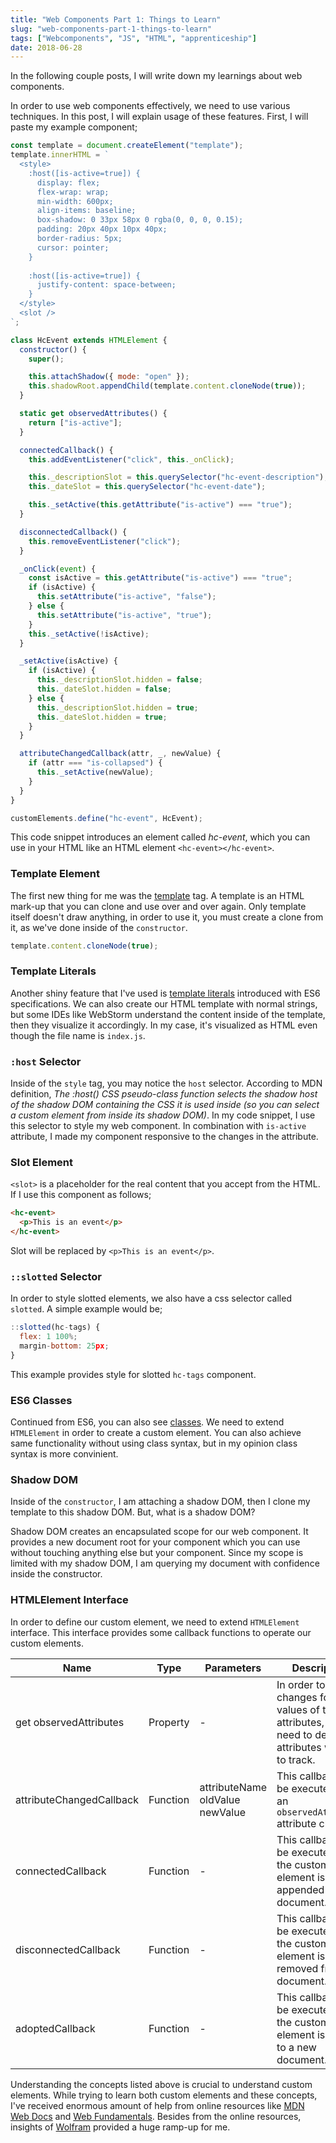 ```yaml
---
title: "Web Components Part 1: Things to Learn"
slug: "web-components-part-1-things-to-learn"
tags: ["Webcomponents", "JS", "HTML", "apprenticeship"]
date: 2018-06-28
---
```


In the following couple posts, I will write down my learnings about web components.

In order to use web components effectively, we need to use various techniques. In this post, I will explain usage of these features. First, I will paste my example component;

```js
const template = document.createElement("template");
template.innerHTML = `
  <style>
    :host([is-active=true]) {
      display: flex;
      flex-wrap: wrap;
      min-width: 600px;
      align-items: baseline;
      box-shadow: 0 33px 58px 0 rgba(0, 0, 0, 0.15);
      padding: 20px 40px 10px 40px;
      border-radius: 5px;
      cursor: pointer;
    }
    
    :host([is-active=true]) {
      justify-content: space-between;
    }
  </style>
  <slot />
`;

class HcEvent extends HTMLElement {
  constructor() {
    super();

    this.attachShadow({ mode: "open" });
    this.shadowRoot.appendChild(template.content.cloneNode(true));
  }

  static get observedAttributes() {
    return ["is-active"];
  }

  connectedCallback() {
    this.addEventListener("click", this._onClick);

    this._descriptionSlot = this.querySelector("hc-event-description");
    this._dateSlot = this.querySelector("hc-event-date");

    this._setActive(this.getAttribute("is-active") === "true");
  }

  disconnectedCallback() {
    this.removeEventListener("click");
  }

  _onClick(event) {
    const isActive = this.getAttribute("is-active") === "true";
    if (isActive) {
      this.setAttribute("is-active", "false");
    } else {
      this.setAttribute("is-active", "true");
    }
    this._setActive(!isActive);
  }

  _setActive(isActive) {
    if (isActive) {
      this._descriptionSlot.hidden = false;
      this._dateSlot.hidden = false;
    } else {
      this._descriptionSlot.hidden = true;
      this._dateSlot.hidden = true;
    }
  }

  attributeChangedCallback(attr, _, newValue) {
    if (attr === "is-collapsed") {
      this._setActive(newValue);
    }
  }
}

customElements.define("hc-event", HcEvent);
```

This code snippet introduces an element called _hc-event_, which you can use in your HTML like an HTML element `<hc-event></hc-event>`.

### Template Element

The first new thing for me was the [template](https://developer.mozilla.org/en-US/docs/Web/HTML/Element/template) tag. A template is an HTML mark-up that you can clone and use over and over again. Only template itself doesn't draw anything, in order to use it, you must create a clone from it, as we've done inside of the `constructor`.

```js
template.content.cloneNode(true);
```

### Template Literals

Another shiny feature that I've used is [template literals](https://developer.mozilla.org/en-US/docs/Web/JavaScript/Reference/Template_literals) introduced with ES6 specifications. We can also create our HTML template with normal strings, but some IDEs like WebStorm understand the content inside of the template, then they visualize it accordingly. In my case, it's visualized as HTML even though the file name is `index.js`.

### `:host` Selector

Inside of the `style` tag, you may notice the `host` selector. According to MDN definition, _The :host() CSS pseudo-class function selects the shadow host of the shadow DOM containing the CSS it is used inside (so you can select a custom element from inside its shadow DOM)_. In my code snippet, I use this selector to style my web component. In combination with `is-active` attribute, I made my component responsive to the changes in the attribute.

### Slot Element

`<slot>` is a placeholder for the real content that you accept from the HTML. If I use this component as follows;

```html
<hc-event>
  <p>This is an event</p>
</hc-event>
```

Slot will be replaced by `<p>This is an event</p>`.

### `::slotted` Selector

In order to style slotted elements, we also have a css selector called `slotted`. A simple example would be;

```js
::slotted(hc-tags) {
  flex: 1 100%;
  margin-bottom: 25px;
}
```

This example provides style for slotted `hc-tags` component.

### ES6 Classes

Continued from ES6, you can also see [classes](https://developer.mozilla.org/en-US/docs/Web/JavaScript/Reference/Classes). We need to extend `HTMLElement` in order to create a custom element. You can also achieve same functionality without using class syntax, but in my opinion class syntax is more convinient.

### Shadow DOM

Inside of the `constructor`, I am attaching a shadow DOM, then I clone my template to this shadow DOM. But, what is a shadow DOM?

Shadow DOM creates an encapsulated scope for our web component. It provides a new document root for your component which you can use without touching anything else but your component. Since my scope is limited with my shadow DOM, I am querying my document with confidence inside the constructor.

### HTMLElement Interface

In order to define our custom element, we need to extend `HTMLElement` interface. This interface provides some callback functions to operate our custom elements.

| Name                     | Type     | Parameters                      | Description                                                                                                    |
| ------------------------ | -------- | ------------------------------- | -------------------------------------------------------------------------------------------------------------- |
| get observedAttributes   | Property | -                               | In order to track changes for the values of the attributes, we need to define the attributes we want to track. |
| attributeChangedCallback | Function | attributeName oldValue newValue | This callback will be executed when an `observedAttribute` attribute changes.                                  |
| connectedCallback        | Function | -                               | This callback will be executed when the custom element is appended into a document.                            |
| disconnectedCallback     | Function | -                               | This callback will be executed when the custom element is removed from a document.                             |
| adoptedCallback          | Function | -                               | This callback will be executed when the custom element is moved to a new document.                             |

Understanding the concepts listed above is crucial to understand custom elements. While trying to learn both custom elements and these concepts, I've received enormous amount of help from online resources like [MDN Web Docs](https://developer.mozilla.org/en-US/docs/Web) and [Web Fundamentals](https://developers.google.com/web/fundamentals/web-components/examples/howto-tabs). Besides from the online resources, insights of [Wolfram](https://twitter.com/wolframkriesing) provided a huge ramp-up for me.
